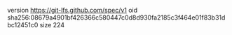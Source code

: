 version https://git-lfs.github.com/spec/v1
oid sha256:08679a4901bf426366c580447c0d8d930fa2185c3f464e01f83b31dbc12451c0
size 224
